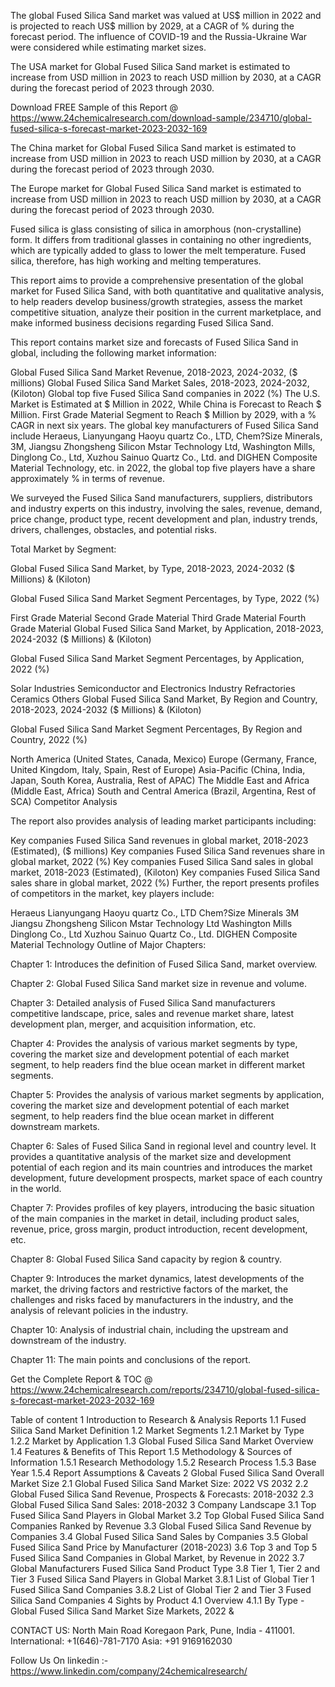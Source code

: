 The global Fused Silica Sand market was valued at US$ million in 2022 and is projected to reach US$ million by 2029, at a CAGR of % during the forecast period. The influence of COVID-19 and the Russia-Ukraine War were considered while estimating market sizes.

The USA market for Global Fused Silica Sand market is estimated to increase from USD million in 2023 to reach USD million by 2030, at a CAGR during the forecast period of 2023 through 2030.

Download FREE Sample of this Report @ https://www.24chemicalresearch.com/download-sample/234710/global-fused-silica-s-forecast-market-2023-2032-169

The China market for Global Fused Silica Sand market is estimated to increase from USD million in 2023 to reach USD million by 2030, at a CAGR during the forecast period of 2023 through 2030.

The Europe market for Global Fused Silica Sand market is estimated to increase from USD million in 2023 to reach USD million by 2030, at a CAGR during the forecast period of 2023 through 2030.

Fused silica is glass consisting of silica in amorphous (non-crystalline) form. It differs from traditional glasses in containing no other ingredients, which are typically added to glass to lower the melt temperature. Fused silica, therefore, has high working and melting temperatures.

This report aims to provide a comprehensive presentation of the global market for Fused Silica Sand, with both quantitative and qualitative analysis, to help readers develop business/growth strategies, assess the market competitive situation, analyze their position in the current marketplace, and make informed business decisions regarding Fused Silica Sand.

This report contains market size and forecasts of Fused Silica Sand in global, including the following market information:

Global Fused Silica Sand Market Revenue, 2018-2023, 2024-2032, ($ millions)
Global Fused Silica Sand Market Sales, 2018-2023, 2024-2032, (Kiloton)
Global top five Fused Silica Sand companies in 2022 (%)
The U.S. Market is Estimated at $ Million in 2022, While China is Forecast to Reach $ Million.
First Grade Material Segment to Reach $ Million by 2029, with a % CAGR in next six years.
The global key manufacturers of Fused Silica Sand include Heraeus, Lianyungang Haoyu quartz Co., LTD, Chem?Size Minerals, 3M, Jiangsu Zhongsheng Silicon Mstar Technology Ltd, Washington Mills, Dinglong Co., Ltd, Xuzhou Sainuo Quartz Co., Ltd. and DIGHEN Composite Material Technology, etc. in 2022, the global top five players have a share approximately % in terms of revenue.

We surveyed the Fused Silica Sand manufacturers, suppliers, distributors and industry experts on this industry, involving the sales, revenue, demand, price change, product type, recent development and plan, industry trends, drivers, challenges, obstacles, and potential risks.

Total Market by Segment:

Global Fused Silica Sand Market, by Type, 2018-2023, 2024-2032 ($ Millions) & (Kiloton)

Global Fused Silica Sand Market Segment Percentages, by Type, 2022 (%)

First Grade Material
Second Grade Material
Third Grade Material
Fourth Grade Material
Global Fused Silica Sand Market, by Application, 2018-2023, 2024-2032 ($ Millions) & (Kiloton)

Global Fused Silica Sand Market Segment Percentages, by Application, 2022 (%)

Solar Industries
Semiconductor and Electronics Industry
Refractories
Ceramics
Others
Global Fused Silica Sand Market, By Region and Country, 2018-2023, 2024-2032 ($ Millions) & (Kiloton)

Global Fused Silica Sand Market Segment Percentages, By Region and Country, 2022 (%)

North America (United States, Canada, Mexico)
Europe (Germany, France, United Kingdom, Italy, Spain, Rest of Europe)
Asia-Pacific (China, India, Japan, South Korea, Australia, Rest of APAC)
The Middle East and Africa (Middle East, Africa)
South and Central America (Brazil, Argentina, Rest of SCA)
Competitor Analysis

The report also provides analysis of leading market participants including:

Key companies Fused Silica Sand revenues in global market, 2018-2023 (Estimated), ($ millions)
Key companies Fused Silica Sand revenues share in global market, 2022 (%)
Key companies Fused Silica Sand sales in global market, 2018-2023 (Estimated), (Kiloton)
Key companies Fused Silica Sand sales share in global market, 2022 (%)
Further, the report presents profiles of competitors in the market, key players include:

Heraeus
Lianyungang Haoyu quartz Co., LTD
Chem?Size Minerals
3M
Jiangsu Zhongsheng Silicon Mstar Technology Ltd
Washington Mills
Dinglong Co., Ltd
Xuzhou Sainuo Quartz Co., Ltd.
DIGHEN Composite Material Technology
Outline of Major Chapters:

Chapter 1: Introduces the definition of Fused Silica Sand, market overview.

Chapter 2: Global Fused Silica Sand market size in revenue and volume.

Chapter 3: Detailed analysis of Fused Silica Sand manufacturers competitive landscape, price, sales and revenue market share, latest development plan, merger, and acquisition information, etc.

Chapter 4: Provides the analysis of various market segments by type, covering the market size and development potential of each market segment, to help readers find the blue ocean market in different market segments.

Chapter 5: Provides the analysis of various market segments by application, covering the market size and development potential of each market segment, to help readers find the blue ocean market in different downstream markets.

Chapter 6: Sales of Fused Silica Sand in regional level and country level. It provides a quantitative analysis of the market size and development potential of each region and its main countries and introduces the market development, future development prospects, market space of each country in the world.

Chapter 7: Provides profiles of key players, introducing the basic situation of the main companies in the market in detail, including product sales, revenue, price, gross margin, product introduction, recent development, etc.

Chapter 8: Global Fused Silica Sand capacity by region & country.

Chapter 9: Introduces the market dynamics, latest developments of the market, the driving factors and restrictive factors of the market, the challenges and risks faced by manufacturers in the industry, and the analysis of relevant policies in the industry.

Chapter 10: Analysis of industrial chain, including the upstream and downstream of the industry.

Chapter 11: The main points and conclusions of the report.

Get the Complete Report & TOC @ https://www.24chemicalresearch.com/reports/234710/global-fused-silica-s-forecast-market-2023-2032-169

Table of content
1 Introduction to Research & Analysis Reports
1.1 Fused Silica Sand Market Definition
1.2 Market Segments
1.2.1 Market by Type
1.2.2 Market by Application
1.3 Global Fused Silica Sand Market Overview
1.4 Features & Benefits of This Report
1.5 Methodology & Sources of Information
1.5.1 Research Methodology
1.5.2 Research Process
1.5.3 Base Year
1.5.4 Report Assumptions & Caveats
2 Global Fused Silica Sand Overall Market Size
2.1 Global Fused Silica Sand Market Size: 2022 VS 2032
2.2 Global Fused Silica Sand Revenue, Prospects & Forecasts: 2018-2032
2.3 Global Fused Silica Sand Sales: 2018-2032
3 Company Landscape
3.1 Top Fused Silica Sand Players in Global Market
3.2 Top Global Fused Silica Sand Companies Ranked by Revenue
3.3 Global Fused Silica Sand Revenue by Companies
3.4 Global Fused Silica Sand Sales by Companies
3.5 Global Fused Silica Sand Price by Manufacturer (2018-2023)
3.6 Top 3 and Top 5 Fused Silica Sand Companies in Global Market, by Revenue in 2022
3.7 Global Manufacturers Fused Silica Sand Product Type
3.8 Tier 1, Tier 2 and Tier 3 Fused Silica Sand Players in Global Market
3.8.1 List of Global Tier 1 Fused Silica Sand Companies
3.8.2 List of Global Tier 2 and Tier 3 Fused Silica Sand Companies
4 Sights by Product
4.1 Overview
4.1.1 By Type - Global Fused Silica Sand Market Size Markets, 2022 &

CONTACT US:
North Main Road Koregaon Park, Pune, India - 411001.
International: +1(646)-781-7170
Asia: +91 9169162030

Follow Us On linkedin :- https://www.linkedin.com/company/24chemicalresearch/
